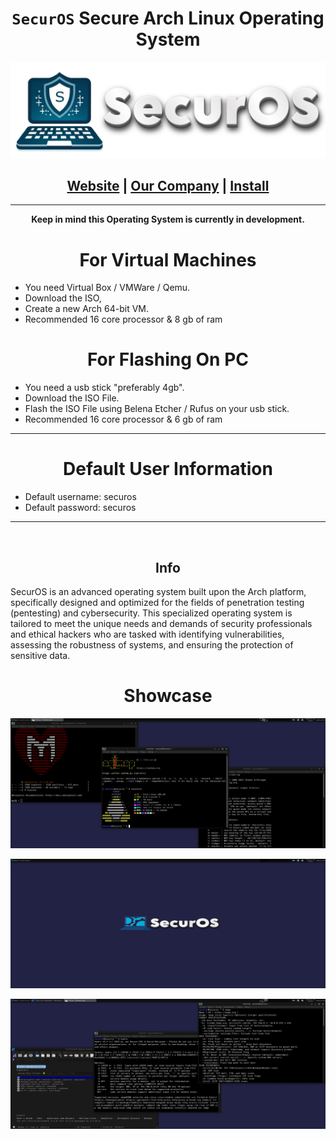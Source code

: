 <h1 align="center"><code>SecurOS</code> Secure Arch Linux Operating System</h1>

<p align="center">
  <img src="https://raw.githubusercontent.com/PhilipPanda/SecurOS/main/img/logo.png">
</p>

<h2 align="center">
  <a href="https://securos.org">Website</a> | <a href="https://templeenterprise.com">Our Company</a> | <a href="https://securos.org">Install</a>
</h2>

-----



**<p align="center">Keep in mind this Operating System is currently in development.</p>**

<h1 align="center"> For Virtual Machines </h1>

- You need Virtual Box / VMWare / Qemu.
- Download the ISO,
- Create a new Arch 64-bit VM.
- Recommended 16 core processor & 8 gb of ram


<h1 align="center"> For Flashing On PC </h1>

- You need a usb stick "preferably 4gb".
- Download the ISO File.
- Flash the ISO File using Belena Etcher / Rufus on your usb stick.
- Recommended 16 core processor & 6 gb of ram


-----
<h1 align="center"> Default User Information</h1>

- Default username: securos
- Default password: securos
-----

<br>
<h2 align="center">Info</h2>
SecurOS is an advanced operating system built upon the Arch platform, specifically designed and optimized for the fields of penetration testing (pentesting) and cybersecurity. This specialized operating system is tailored to meet the unique needs and demands of security professionals and ethical hackers who are tasked with identifying vulnerabilities, assessing the robustness of systems, and ensuring the protection of sensitive data.
<br>

<h1 align="center"> Showcase</h1>
<p align="center">
  <img src="https://raw.githubusercontent.com/PhilipPanda/SecurOS/main/img/Showcase1.png">
</p>
<p align="center">
  <img src="https://raw.githubusercontent.com/PhilipPanda/SecurOS/main/img/Showcase2.png">
</p>
<p align="center">
  <img src="https://raw.githubusercontent.com/PhilipPanda/SecurOS/main/img/Showcase3.png">
</p>

